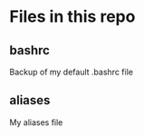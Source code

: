 Files in this repo
===============

bashrc
---------------
Backup of my default .bashrc file

aliases
---------------
My aliases file